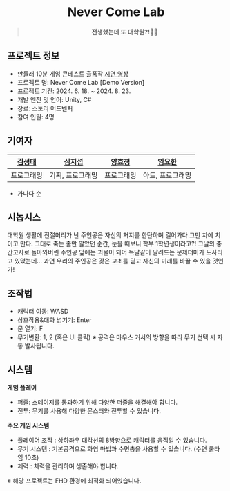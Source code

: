<div align="center">

# Never Come Lab
> **전생했는데 또 대학원?!🧑‍🎓**

</div>



## 프로젝트 정보 
- 만들래 10분 게임 콘테스트 출품작 [시연 영상](https://www.youtube.com/watch?v=q59HrhljNyg)
- 프로젝트 명: Never Come Lab [Demo Version]
- 프로젝트 기간: 2024. 6. 18. ~ 2024. 8. 23.
- 개발 엔진 및 언어: Unity, C#
- 장르: 스토리 어드벤처
- 참여 인원: 4명 

## 기여자

|[김성태](https://github.com/Sungtae124) | [심지섭](https://github.com/JisubShim) | [양효정](https://github.com/HYOJEONG0213) | [임요한](https://github.com/YohanIm00) |
| ---------------------------------------| ------------------------------------- |----------------------------------------- |-----------------------------------------|
| 프로그래밍                             | 기획, 프로그래밍                        | 프로그래밍                                | 아트, 프로그래밍                         |
- 가나다 순

## 시놉시스

대학원 생활에 진절머리가 난 주인공은 자신의 처지를 한탄하며 걸어가다 그만 차에 치이고 만다.
그대로 죽는 줄만 알았던 순간, 눈을 떠보니 학부 1학년생이라고?!
그날의 중간고사로 돌아와버린 주인공 앞에는 괴물이 되어 득달같이 달려드는 문제더미가 도사리고 있었는데...
과연 우리의 주인공은 갖은 고초를 딛고 자신의 미래를 바꿀 수 있을 것인가!

## 조작법

- 캐릭터 이동:  WASD
- 상호작용&대화 넘기기: Enter
- 문 열기: F
- 무기변환: 1, 2 (혹은 UI 클릭)
※ 공격은 마우스 커서의 방향을 따라 무기 선택 시 자동 발사됩니다.

## 시스템

**게임 플레이**
- 퍼즐: 스테이지를 통과하기 위해 다양한 퍼즐을 해결해야 합니다.
- 전투: 무기를 사용해 다양한 몬스터와 전투할 수 있습니다.

**주요 게임 시스템**
- 플레이어 조작 : 상하좌우 대각선의 8방향으로 캐릭터를 움직일 수 있습니다.
- 무기 시스템 : 기본공격으로 화염 마법과 수면총을 사용할 수 있습니다. (수면 쿨타임 10초)
- 체력 : 체력을 관리하며 생존해야 합니다.

※ 해당 프로젝트는 FHD 환경에 최적화 되어있습니다.